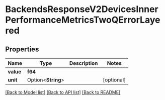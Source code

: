 # BackendsResponseV2DevicesInnerPerformanceMetricsTwoQErrorLayered

## Properties

Name | Type | Description | Notes
------------ | ------------- | ------------- | -------------
**value** | **f64** |  | 
**unit** | Option<**String**> |  | [optional]

[[Back to Model list]](../README.md#documentation-for-models) [[Back to API list]](../README.md#documentation-for-api-endpoints) [[Back to README]](../README.md)


